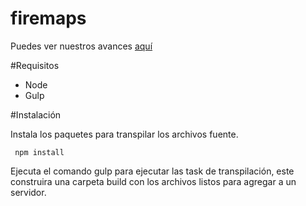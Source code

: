 # firemaps

Puedes ver nuestros avances [aquí](https://firemaps.firebaseapp.com)

#Requisitos

* Node
* Gulp

#Instalación

Instala los paquetes para transpilar los archivos fuente.

```
 npm install
```

Ejecuta el comando gulp para ejecutar las task de transpilación, este construira una carpeta build con los archivos listos para agregar a un servidor.

